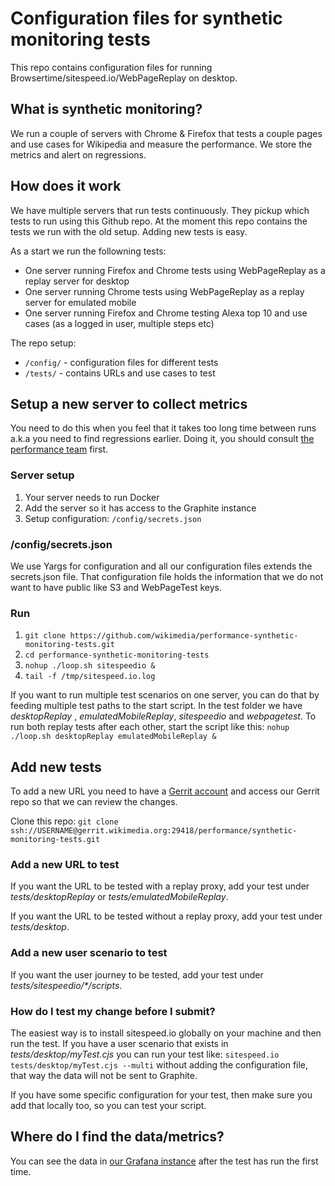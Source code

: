 # Configuration files for synthetic monitoring tests

This repo contains configuration files for running Browsertime/sitespeed.io/WebPageReplay on desktop.

## What is synthetic monitoring?

We run a couple of servers with Chrome & Firefox that tests a couple pages and use cases for Wikipedia and measure the performance. We store the metrics and alert on regressions.

## How does it work
We have multiple servers that run tests continuously. They pickup which tests to run using this Github repo. At the moment this repo contains the tests we run with the old setup. Adding new tests is easy. 

As a start we run the followning tests:
* One server running Firefox and Chrome tests using WebPageReplay as a replay server for desktop
* One server running Chrome tests using WebPageReplay as a replay server for emulated mobile
* One server running Firefox and Chrome testing Alexa top 10 and use cases (as a logged in user, multiple steps etc)

The repo setup:
* `/config/` - configuration files for different tests
* `/tests/` - contains URLs and use cases to test

## Setup a new server to collect metrics

You need to do this when you feel that it takes too long time between runs a.k.a you need to find regressions earlier. Doing it, you should consult [the performance team](https://www.mediawiki.org/wiki/Wikimedia_Performance_Team) first. 

### Server setup
1. Your server needs to run Docker
2. Add the server so it has access to the Graphite instance
3. Setup configuration: `/config/secrets.json`


### /config/secrets.json
We use Yargs for configuration and all our configuration files extends the secrets.json file. That configuration file holds the information that we do not want to have public like S3 and WebPageTest keys.

### Run
1. `git clone https://github.com/wikimedia/performance-synthetic-monitoring-tests.git`
2. `cd performance-synthetic-monitoring-tests`
3. `nohup ./loop.sh sitespeedio &`
4. `tail -f /tmp/sitespeed.io.log`

If you want to run multiple test scenarios on one server, you can do that by feeding multiple test paths to the start script. In the test folder we have *desktopReplay* , *emulatedMobileReplay*, *sitespeedio* and *webpagetest*. To run both replay tests after each other, start the script like this: `nohup ./loop.sh desktopReplay emulatedMobileReplay &`

## Add new tests

To add a new URL you need to have a [Gerrit account](https://www.mediawiki.org/wiki/Gerrit) and access our Gerrit repo so that we can review the changes.

Clone this repo:
```git clone ssh://USERNAME@gerrit.wikimedia.org:29418/performance/synthetic-monitoring-tests.git```

### Add a new URL to test
If you want the URL to be tested with a replay proxy, add your test under *tests/desktopReplay* or *tests/emulatedMobileReplay*.

If you want the URL to be tested without a replay proxy, add your test under *tests/desktop*. 

### Add a new user scenario to test

If you want the user journey to be tested, add your test under *tests/sitespeedio/\*/scripts*. 

### How do I test my change before I submit?
The easiest way is to install sitespeed.io globally on your machine and then run the test. If you have a user scenario that exists in *tests/desktop/myTest.cjs* you can run your test like:
`sitespeed.io tests/desktop/myTest.cjs --multi` without adding the configuration file, that way the data will not be sent to Graphite. 

If you have some specific configuration for your test, then make sure you add that locally too, so you can test your script.


## Where do I find the data/metrics?
You can see the data in [our Grafana instance](https://grafana.wikimedia.org/d/IvAfnmLMk/page-drilldown) after the test has run the first time.

